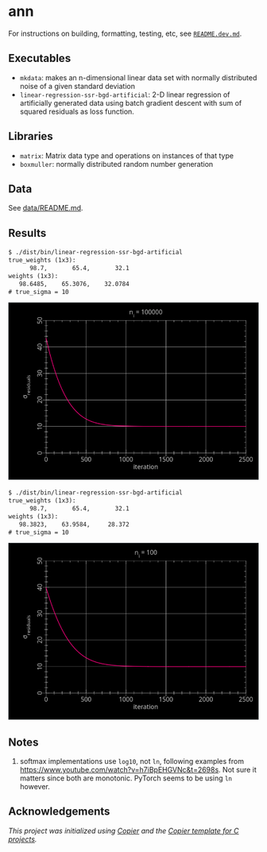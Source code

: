 # ann

For instructions on building, formatting, testing, etc, see [`README.dev.md`](README.dev.md).

## Executables

- `mkdata`: makes an n-dimensional linear data set with normally distributed noise of a given standard deviation
- `linear-regression-ssr-bgd-artificial`: 2-D linear regression of artificially generated data using batch gradient descent with sum of squared residuals as loss function.

## Libraries

- `matrix`: Matrix data type and operations on instances of that type
- `boxmuller`: normally distributed random number generation

## Data

See [data/README.md](data/README.md).

## Results

```console
$ ./dist/bin/linear-regression-ssr-bgd-artificial
true_weights (1x3):
      98.7,       65.4,       32.1
weights (1x3):
   98.6485,    65.3076,    32.0784
# true_sigma = 10
```

![linear regression result](images/linear-regression-ssr-bgd-artificial-100000.png)

```console
$ ./dist/bin/linear-regression-ssr-bgd-artificial
true_weights (1x3):
      98.7,       65.4,       32.1
weights (1x3):
   98.3823,    63.9584,     28.372
# true_sigma = 10
```

![linear regression result](images/linear-regression-ssr-bgd-artificial-100.png)

## Notes

1. softmax implementations use `log10`, not `ln`, following examples from
   https://www.youtube.com/watch?v=h7iBpEHGVNc&t=2698s. Not sure it matters
   since both are monotonic. PyTorch seems to be using `ln` however.

## Acknowledgements

_This project was initialized using [Copier](https://pypi.org/project/copier)
and the [Copier template for C projects](https://github.com/jspaaks/copier-template-for-c-projects)._
